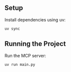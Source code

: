 ## Setup

Install dependencies using uv:

```bash
uv sync
```

## Running the Project

Run the MCP server:

```bash
uv run main.py
```
